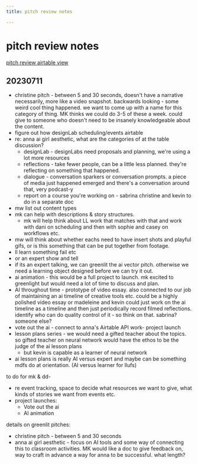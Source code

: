 ```yaml
---
title: pitch review notes

---
```


# pitch review notes
[pitch review airtable view](https://airtable.com/appitFkleGG0PVGlW/tblcpNyhT05jMhr3O/viwo5YrcNJZdr2mxZ?blocks=hide)
## 20230711
* christine pitch - between 5 and 30 seconds, doesn't have a narrative necessarily, more like a video snapshot. backwards looking - some weird cool thing happened. we want to come up with a name for this category of thing. MK thinks we could do 3-5 of these a week. could give to someone who doesn't need to be insanely knowledgeable about the content. 
* figure out how designLab scheduling/events airtable
* re: anna ai girl aesthetic, what are the categories of at the table discussion?
    * designLab - designLabs need proposals and planning, we're using a lot more resources
    * reflections - take fewer people, can be a little less planned. they're reflecting on something that happened.
    * dialogue - conversation sparkers or conversation prompts. a piece of media just happened emerged and there's a conversation around that, very podcast-y
    * report on a course you're working on - sabrina christine and kevin
to do in a separate doc
* mw list out content types
* mk can help with descriptions & story structures. 
    * mk will help think about LL work that matches with that and work with dani on scheduling and then with sophie and casey on workflows etc. 
* mw will think about whether eachs need to have insert shots and playful gifs, or is this something that can be put together from footage.
* ll learn something fail etc
* or an expert show and tell
* if its an expert talking, we can greenlit the ai vector pitch. otherwise we need a learning object designed before we can try it out.
* ai animation - this would be a full project to launch. mk excited to greenlight but would need a lot of time to discuss and plan.
* AI throughout time - prototype of video essay. also connected to our job of maintaining an ai timeline of creative tools etc. could be a highly polished video essay or madeleine and kevin could just work on the ai timeline as a timeline and then just periodically record filmed reflections. identify who can do quality control of it - so think on that. sabrina? someone else? 
* vote out the ai - connect to anna's Airtable API work- project launch
* lesson plans series - we would need a gifted teacher about the topics. so gifted teacher on neural network would have the ethos to be the judge of the ai lesson plans
    * but kevin is capable as a learner of neural network
* ai lesson plans is really AI versus expert and maybe can be something mdfs do at orientation. (AI versus learner for llufs)

to do for mk & dd-
* re event tracking, space to decide what resources we want to give, what kinds of stories we want from events etc.
* project launches:
    * Vote out the ai
    * AI animation


details on greenlit pitches:
* christine pitch - between 5 and 30 seconds
* anna ai girl aesthetic - focus on AI tools and some way of connecting this to classroom activities. MK would like a doc to give feedback on, way to craft in advance a way for anna to be successful. what length? 